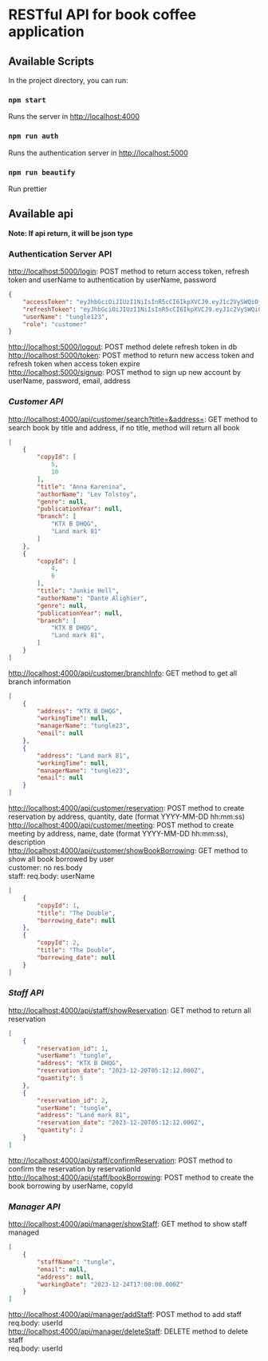 # RESTful API for book coffee application


## Available Scripts

In the project directory, you can run:

### `npm start`
Runs the server in [http://localhost:4000](http://localhost:4000)

### `npm run auth`
Runs the authentication server in [http://localhost:5000](http://localhost:5000)

### `npm run beautify`
Run prettier

## Available api
**Note: If api return, it will be json type**

### Authentication Server API
[http://localhost:5000/login](http://localhost:5000/login): POST method to return access token, refresh token and userName to authentication by userName, password
```json
{
    "accessToken": "eyJhbGciOiJIUzI1NiIsInR5cCI6IkpXVCJ9.eyJ1c2VySWQiOjcsInJvbGUiOiJjdXN0b21lciIsImlhdCI6MTY5OTQxODk0NSwiZXhwIjoxNjk5NDI2MTQ1fQ.p0kSsupC3S5sbk7_hzvybqQUA7VM0EiMaYRDRhcu2GM",
    "refreshToken": "eyJhbGciOiJIUzI1NiIsInR5cCI6IkpXVCJ9.eyJ1c2VySWQiOjcsInJvbGUiOiJjdXN0b21lciIsImlhdCI6MTY5OTQxODk0NSwiZXhwIjoxNjk5NDIyNTQ1fQ.Mo401XZg6XWeOEEO-QJ7_mhLtxzrJmFpb66_Ph5EsRo",
    "userName": "tungle123",
    "role": "customer"
}
```
[http://localhost:5000/logout](http://localhost:5000/logout): POST method delete refresh token in db\
[http://localhost:5000/token](http://localhost:5000/token): POST method to return new access token and refresh token when access token expire\
[http://localhost:5000/signup](http://localhost:5000/signup): POST method to sign up new account by userName, password, email, address

### _Customer API_
[http://localhost:4000/api/customer/search?title=&address=](http://localhost:4000/api/customer/search): GET method to search book by title and address, if no title, method will return all book
```json
[
    {
        "copyId": [
            5,
            10
        ],
        "title": "Anna Karenina",
        "authorName": "Lev Tolstoy",
        "genre": null,
        "publicationYear": null,
        "branch": [
            "KTX B DHQG",
            "Land mark 81"
        ]
    },
    {
        "copyId": [
            4,
            6
        ],
        "title": "Junkie Hell",
        "authorName": "Dante Alighier",
        "genre": null,
        "publicationYear": null,
        "branch": [
            "KTX B DHQG",
            "Land mark 81",
        ]
    }
]
```
[http://localhost:4000/api/customer/branchInfo](http://localhost:4000/api/customer/branchInfo): GET method to get all branch information
```json
[
    {
        "address": "KTX B DHQG",
        "workingTime": null,
        "managerName": "tungle23",
        "email": null
    },
    {
        "address": "Land mark 81",
        "workingTime": null,
        "managerName": "tungle23",
        "email": null
    }
]
```
[http://localhost:4000/api/customer/reservation](http://localhost:4000/api/customer/reservation): POST method to create reservation by address, quantity, date (format YYYY-MM-DD hh:mm:ss)\
[http://localhost:4000/api/customer/meeting](http://localhost:4000/api/customer/meeting): POST method to create meeting by address, name, date (format YYYY-MM-DD hh:mm:ss), description\
[http://localhost:4000/api/customer/showBookBorrowing](http://localhost:4000/api/customer/showBookBorrowing): GET method to show all book borrowed by user\
customer: no res.body\
staff: req.body: userName
```json
[
    {
        "copyId": 1,
        "title": "The Double",
        "borrowing_date": null
    },
    {
        "copyId": 2,
        "title": "The Double",
        "borrowing_date": null
    }
]
```

### _Staff API_
[http://localhost:4000/api/staff/showReservation](http://localhost:4000/api/staff/showReservation): GET method to return all reservation
```json
[
    {
        "reservation_id": 1,
        "userName": "tungle",
        "address": "KTX B DHQG",
        "reservation_date": "2023-12-20T05:12:12.000Z",
        "quantity": 5
    },
    {
        "reservation_id": 2,
        "userName": "tungle",
        "address": "Land mark 81",
        "reservation_date": "2023-12-20T05:12:12.000Z",
        "quantity": 2
    }
]
```
[http://localhost:4000/api/staff/confirmReservation](http://localhost:4000/api/staff/confirmReservation): POST method to confirm the reservation by reservationId\
[http://localhost:4000/api/staff/bookBorrowing](http://localhost:4000/api/staff/bookBorrowing): POST method to create the book borrowing by userName, copyId


### _Manager API_
[http://localhost:4000/api/manager/showStaff](http://localhost:4000/api/manager/showStaff): GET method to show staff managed

```json
[
    {
        "staffName": "tungle",
        "email": null,
        "address": null,
        "workingDate": "2023-12-24T17:00:00.000Z"
    }
]
```

[http://localhost:4000/api/manager/addStaff](http://localhost:4000/api/manager/addStaff): POST method to add staff \
req.body: userId \
[http://localhost:4000/api/manager/deleteStaff](http://localhost:4000/api/manager/deleteStaff): DELETE method to delete staff \
req.body: userId
